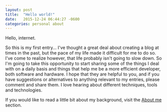 ```yaml
---
layout: post
title:  "Hello world!"
date:   2015-12-24 06:44:27 -0600
categories: personal about
---
```

Hello, internet.

So this is my first entry... I've thought a great deal about creating a blog at times in the past, but the pace of my life made it difficult for me to do so. I've come to realize however, that life probably isn't going to slow down. So I'm going to take this opportunity to start sharing some of the things I deal with on a daily basis and things that help me be a more efficient developer, both software and hardware. I hope that they are helpful to you, and if you have suggestions or alternatives to anything relevant to my entries, please comment and share them. I love hearing about different techniques, tools and technologies.

If you would like to read a little bit about my background, visit the [About me](/about) section.
